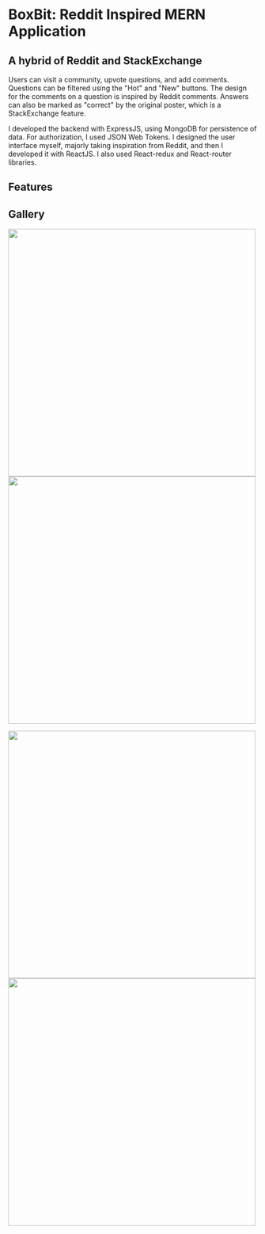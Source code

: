 # BoxBit: Reddit Inspired MERN Application
## A hybrid of Reddit and StackExchange
Users can visit a community, upvote questions, and add comments. Questions can be filtered using the "Hot" and "New" buttons. The design for the comments on a question is inspired by Reddit comments. Answers can also be marked as "correct" by the original poster, which is a StackExchange feature.

I developed the backend with ExpressJS, using MongoDB for persistence of data. For authorization, I used JSON Web Tokens. I designed the user interface myself, majorly taking inspiration from Reddit, and then I developed it with ReactJS. I also used React-redux and React-router libraries.

## Features

## Gallery
<p>
  <img src="https://user-images.githubusercontent.com/97452093/195890025-47f896b2-07c0-4553-b655-59015973e0fa.png" width="500" />
  <img src="https://user-images.githubusercontent.com/97452093/195890100-b30aa575-f0cf-4e2c-9d9f-e27ed0a21e58.png" width="500" /> 
</p>
<p>
  <img src="https://user-images.githubusercontent.com/97452093/195890103-9be2ba95-a03f-4c76-85ce-1e4d4c3f2de2.png" width="500" />
  <img src="https://user-images.githubusercontent.com/97452093/195890110-f0b27908-3d08-403f-acda-65bef1597b74.png" width="500" /> 
</P

